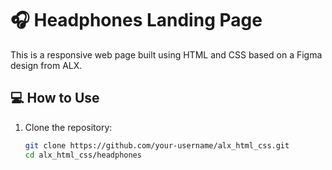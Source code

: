# 🎧 Headphones Landing Page

This is a responsive web page built using HTML and CSS based on a Figma design from ALX.

## 💻 How to Use

1. Clone the repository:
   ```bash
   git clone https://github.com/your-username/alx_html_css.git
   cd alx_html_css/headphones
